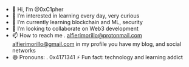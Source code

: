 - 👋 Hi, I’m @0xC1pher
- 👀 I’m interested in learning every day, very curious
- 🌱 I’m currently learning blockchain and ML, security
- 💞️ I’m looking to collaborate on Web3 development
- 📫 How to reach me .
alfierimorillo@protonmail.com
alfierimorillo@gmail.com
in my profile you have my blog, and social networks
- 😄 Pronouns: . 0x4171341
 ⚡ Fun fact: technology and learning addict
<!---
0xC1pher/0xC1pher is a ✨ special ✨ repository because its `README.md` (this file) appears on your GitHub profile.
You can click the Preview link to take a look at your changes.
--->
